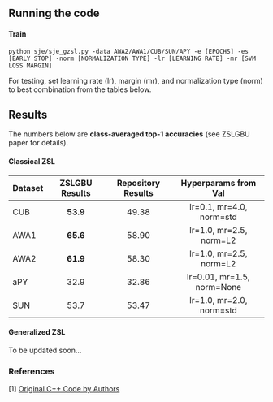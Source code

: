 ## Running the code

#### Train

```
python sje/sje_gzsl.py -data AWA2/AWA1/CUB/SUN/APY -e [EPOCHS] -es [EARLY STOP] -norm [NORMALIZATION TYPE] -lr [LEARNING RATE] -mr [SVM LOSS MARGIN]
```
For testing, set learning rate (lr), margin (mr), and normalization type (norm) to best combination from the tables below.

## Results

The numbers below are **class-averaged top-1 accuracies** (see ZSLGBU paper for details).

#### Classical ZSL

| Dataset | ZSLGBU Results| Repository Results | Hyperparams from Val     |
|---------|:-------------:|:------------------:|:------------------------:|
| CUB     |   **53.9**    |      49.38         |lr=0.1, mr=4.0, norm=std  |
| AWA1    |   **65.6**    |      58.90         |lr=1.0, mr=2.5, norm=L2   |
| AWA2    |   **61.9**    |      58.30         |lr=1.0, mr=2.5, norm=L2   |
| aPY     |     32.9      |      32.86         |lr=0.01, mr=1.5, norm=None|
| SUN     |     53.7      |      53.47         |lr=1.0, mr=2.0, norm=std  |

#### Generalized ZSL

To be updated soon...

### References

[1] [Original C++ Code by Authors](https://www.mpi-inf.mpg.de/departments/computer-vision-and-machine-learning/research/zero-shot-learning/evaluation-of-output-embeddings-for-fine-grained-image-classification/)